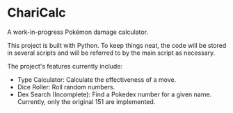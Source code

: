 # ChariCalc
A work-in-progress Pokémon damage calculator.

This project is built with Python. To keep things neat, the code will be stored in several scripts and will be referred to by the main script as necessary.

The project's features currently include:
   - Type Calculator: Calculate the effectiveness of a move.
   - Dice Roller: Roll random numbers.
   - Dex Search (Incomplete): Find a Pokedex number for a given name. Currently, only the original 151 are implemented.
